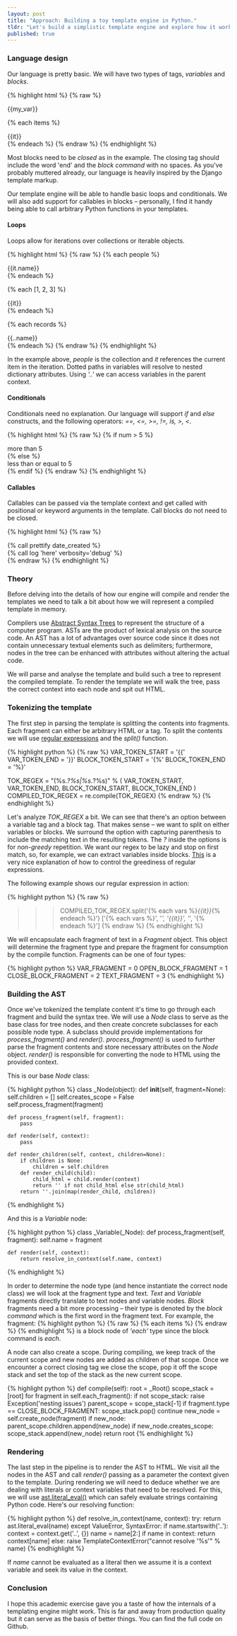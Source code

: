```yaml
---
layout: post
title: "Approach: Building a toy template engine in Python."
tldr: "Let's build a simplistic template engine and explore how it works under the hood – in case you were ever wondering."
published: true
---
```


### Language design

Our language is pretty basic. We will have two types of tags, *variables* and *blocks*.

{% highlight html %}
{% raw %}
<!-- variables are surrounded by `{{` and `}}` -->
<div>{{my_var}}</div>

<!-- blocks are surrounded by `{%` and `%}` -->
{% each items %}
    <div>{{it}}</div>
{% endeach %}
{% endraw %}
{% endhighlight %}

Most blocks need to be *closed* as in the example. The closing tag should include
the word 'end' and the *block command* with no spaces. As you've probably muttered
already, our language is heavily inspired by the Django template markup.

Our template engine will be able to handle basic loops and conditionals. We will
also add support for callables in blocks – personally, I find it handy being
able to call arbitrary Python functions in your templates.

#### Loops

Loops allow for iterations over collections or iterable objects.

{% highlight html %}
{% raw %}
{% each people %}
    <div>{{it.name}}</div>
{% endeach %}

{% each [1, 2, 3] %}
    <div>{{it}}</div>
{% endeach %}

{% each records %}
    <div>{{..name}}</div>
{% endeach %}
{% endraw %}
{% endhighlight %}

In the example above, *people* is the collection and *it* references the current
item in the iteration. Dotted paths in variables will resolve to nested dictionary
attributes. Using *'..'* we can access variables in the parent context.

#### Conditionals

Conditionals need no explanation. Our language will support *if* and *else* constructs,
and the following operators: *==, <=, >=, !=, is, >, <*.

{% highlight html %}
{% raw %}
{% if num > 5 %}
    <div>more than 5</div>
{% else %}
    <div>less than or equal to 5</div>
{% endif %}
{% endraw %}
{% endhighlight %}

#### Callables

Callables can be passed via the template context and get called with positional
or keyword arguments in the template. Call blocks do not need to be closed.

{% highlight html %}
{% raw %}
<!-- supports positional arguments... -->
<div class='date'>{% call prettify date_created %}</div>
<!-- ...and keyword arguments -->
<div>{% call log 'here' verbosity='debug' %}</div>
{% endraw %}
{% endhighlight %}

### Theory

Before delving into the details of how our engine will compile and render the templates
we need to talk a bit about how we will represent a compiled template in memory.

Compilers use [Abstract Syntax Trees](http://en.wikipedia.org/wiki/Abstract_syntax_tree)
to represent the structure of a computer program. ASTs are the product of lexical analysis on the source code.
An AST has a lot of advantages over source code since it does not contain unnecessary
textual elements such as delimiters; furthermore, nodes in the tree can be enhanced with
attributes without altering the actual code.

We will parse and analyse the template and build such a tree to represent the compiled template.
To render the template we will walk the tree, pass the correct context into each node and spit
out HTML.

### Tokenizing the template

The first step in parsing the template is splitting the contents into fragments. Each
fragment can either be arbitrary HTML or a tag. To split the contents we will
use [regular expressions](http://docs.python.org/2/library/re.html) and the *split()*
function.

{% highlight python %}
{% raw %}
VAR_TOKEN_START = '{{'
VAR_TOKEN_END = '}}'
BLOCK_TOKEN_START = '{%'
BLOCK_TOKEN_END = '%}'

TOK_REGEX = "(%s.*?%s|%s.*?%s)" % (
    VAR_TOKEN_START,
    VAR_TOKEN_END,
    BLOCK_TOKEN_START,
    BLOCK_TOKEN_END
)
COMPILED_TOK_REGEX = re.compile(TOK_REGEX)
{% endraw %}
{% endhighlight %}

Let's analyze *TOK_REGEX* a bit. We can see that there's an option between
a variable tag and a block tag. That makes sense – we want to split on either
variables or blocks. We surround the option with capturing parenthesis to include
the matching text in the resulting tokens. The *?* inside the options is for
*non-greedy* repetition. We want our regex to be lazy and stop on first match,
so, for example, we can extract variables inside blocks. [This](http://www.regular-expressions.info/repeat.html)
is a very nice explanation of how to control the greediness of regular expressions.

The following example shows our regular expression in action:

{% highlight python %}
{% raw %}
>>> COMPILED_TOK_REGEX.split('{% each vars %}<i>{{it}}</i>{% endeach %}')
['{% each vars %}', '<i>', '{{it}}', '</i>', '{% endeach %}']
{% endraw %}
{% endhighlight %}

We will encapsulate each fragment of text in a *Fragment* object. This object
will determine the fragment type and prepare the fragment for consumption by
the compile function. Fragments can be one of four types:

{% highlight python %}
VAR_FRAGMENT = 0
OPEN_BLOCK_FRAGMENT = 1
CLOSE_BLOCK_FRAGMENT = 2
TEXT_FRAGMENT = 3
{% endhighlight %}


### Building the AST

Once we've tokenized the template content it's time to go through each fragment and build
the syntax tree. We will use a *Node* class to serve as the base class for tree nodes, and
then create concrete subclasses for each possible node type. A subclass
should provide implementations for *process_fragment()* and *render()*.
*process_fragment()* is used to further parse the fragment contents and store
necessary attributes on the *Node* object. *render()* is responsible for converting
the node to HTML using the provided context.

This is our base *Node* class:

{% highlight python %}
class _Node(object):
    def __init__(self, fragment=None):
        self.children = []
        self.creates_scope = False
        self.process_fragment(fragment)

    def process_fragment(self, fragment):
        pass

    def render(self, context):
        pass

    def render_children(self, context, children=None):
        if children is None:
            children = self.children
        def render_child(child):
            child_html = child.render(context)
            return '' if not child_html else str(child_html)
        return ''.join(map(render_child, children))
{% endhighlight %}

And this is a *Variable* node:

{% highlight python %}
class _Variable(_Node):
    def process_fragment(self, fragment):
        self.name = fragment

    def render(self, context):
        return resolve_in_context(self.name, context)
{% endhighlight %}

In order to determine the node type (and hence instantiate the correct node class) we will look at the
fragment type and text. *Text* and *Variable* fragments directly translate to text nodes and variable nodes.
*Block* fragments need a bit more processing – their type is denoted by the
*block command* which is the first word in the fragment text. For example, the fragment:
{% highlight python %}
{% raw %}
{% each items %}
{% endraw %}
{% endhighlight %}
is a block node of *'each'* type since the block command is *each*.

A node can also create a scope. During compiling, we keep track of the current
scope and new nodes are added as children of that scope. Once we encounter a correct
closing tag we close the scope, pop it off the scope stack and set the top of the stack
as the new current scope.

{% highlight python %}
def compile(self):
    root = _Root()
    scope_stack = [root]
    for fragment in self.each_fragment():
        if not scope_stack:
            raise Exception('nesting issues')
        parent_scope = scope_stack[-1]
        if fragment.type == CLOSE_BLOCK_FRAGMENT:
            scope_stack.pop()
            continue
        new_node = self.create_node(fragment)
        if new_node:
            parent_scope.children.append(new_node)
            if new_node.creates_scope:
                scope_stack.append(new_node)
    return root
{% endhighlight %}

### Rendering

The last step in the pipeline is to render the AST to HTML. We visit all the
nodes in the AST and call *render()* passing as a parameter the context given
to the template. During rendering we will need to deduce whether we are dealing
with literals or context variables that need to be resolved. For this, we will use
[ast.literal_eval()](http://docs.python.org/2/library/ast.html#ast.literal%5Feval) which
can safely evaluate strings containing Python code. Here's our resolving function:

{% highlight python %}
def resolve_in_context(name, context):
    try:
        return ast.literal_eval(name)
    except ValueError, SyntaxError:
        if name.startswith('..'):
            context = context.get('..', {})
            name = name[2:]
        if name in context:
            return context[name]
        else:
            raise TemplateContextError("cannot resolve '%s'" % name)
{% endhighlight %}

If *name* cannot be evaluated as a literal then we assume it is a context variable and
seek its value in the context.

### Conclusion

I hope this academic exercise gave you a taste of how the internals of a templating engine
might work. This is far and away from production quality but it can serve as the
basis of better things. You can find the full code on Github.
